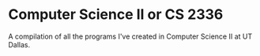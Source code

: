 # Computer Science II or CS 2336
A compilation of all the programs I've created in Computer Science II at UT Dallas.
